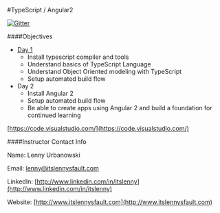 #TypeScript / Angular2

[![Gitter](https://badges.gitter.im/itslenny/GA-TypeScript-Angular.svg)](https://gitter.im/itslenny/GA-TypeScript-Angular?utm_source=badge&utm_medium=badge&utm_campaign=pr-badge)

####Objectives

* [Day 1](day1_typescript)
    * Install typescript compiler and tools
    * Understand basics of TypeScript Language
    * Understand Object Oriented modeling with TypeScript
    * Setup automated build flow
* Day 2
    * Install Angular 2
    * Setup automated build flow
    * Be able to create apps using Angular 2 and build a foundation for continued learning

[https://code.visualstudio.com/](https://code.visualstudio.com/)

####Instructor Contact Info

Name: Lenny Urbanowski

Email: [lenny@itslennysfault.com](mailto:lenny@itslennysfault.com)

LinkedIn: [http://www.linkedin.com/in/itslenny](http://www.linkedin.com/in/itslenny)

Website: [http://www.itslennysfault.com](http://www.itslennysfault.com)

